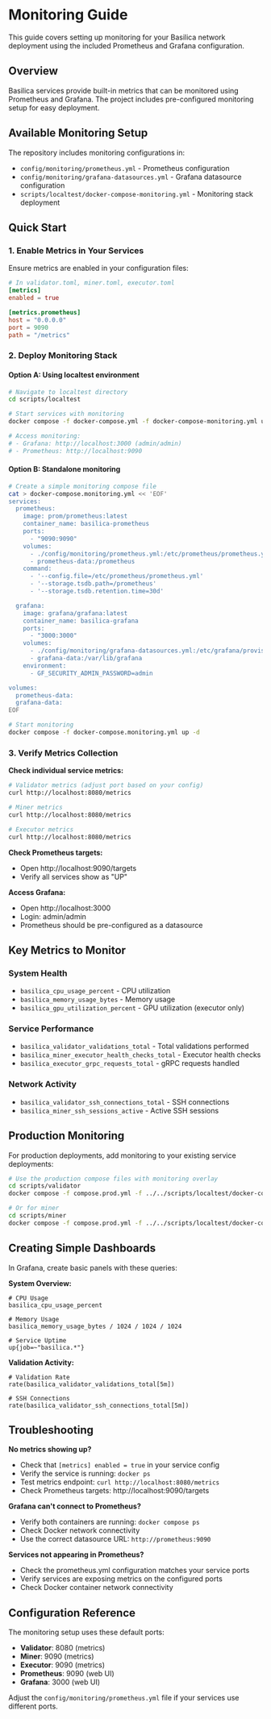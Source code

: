 # Monitoring Guide

This guide covers setting up monitoring for your Basilica network deployment using the included Prometheus and Grafana configuration.

## Overview

Basilica services provide built-in metrics that can be monitored using Prometheus and Grafana. The project includes pre-configured monitoring setup for easy deployment.

## Available Monitoring Setup

The repository includes monitoring configurations in:
- `config/monitoring/prometheus.yml` - Prometheus configuration
- `config/monitoring/grafana-datasources.yml` - Grafana datasource configuration  
- `scripts/localtest/docker-compose-monitoring.yml` - Monitoring stack deployment

## Quick Start

### 1. Enable Metrics in Your Services

Ensure metrics are enabled in your configuration files:

```toml
# In validator.toml, miner.toml, executor.toml
[metrics]
enabled = true

[metrics.prometheus]
host = "0.0.0.0"
port = 9090
path = "/metrics"
```

### 2. Deploy Monitoring Stack

#### Option A: Using localtest environment

```bash
# Navigate to localtest directory
cd scripts/localtest

# Start services with monitoring
docker compose -f docker-compose.yml -f docker-compose-monitoring.yml up -d

# Access monitoring:
# - Grafana: http://localhost:3000 (admin/admin)
# - Prometheus: http://localhost:9090
```

#### Option B: Standalone monitoring

```bash
# Create a simple monitoring compose file
cat > docker-compose.monitoring.yml << 'EOF'
services:
  prometheus:
    image: prom/prometheus:latest
    container_name: basilica-prometheus
    ports:
      - "9090:9090"
    volumes:
      - ./config/monitoring/prometheus.yml:/etc/prometheus/prometheus.yml:ro
      - prometheus-data:/prometheus
    command:
      - '--config.file=/etc/prometheus/prometheus.yml'
      - '--storage.tsdb.path=/prometheus'
      - '--storage.tsdb.retention.time=30d'

  grafana:
    image: grafana/grafana:latest
    container_name: basilica-grafana
    ports:
      - "3000:3000"
    volumes:
      - ./config/monitoring/grafana-datasources.yml:/etc/grafana/provisioning/datasources/datasources.yml:ro
      - grafana-data:/var/lib/grafana
    environment:
      - GF_SECURITY_ADMIN_PASSWORD=admin

volumes:
  prometheus-data:
  grafana-data:
EOF

# Start monitoring
docker compose -f docker-compose.monitoring.yml up -d
```

### 3. Verify Metrics Collection

**Check individual service metrics:**
```bash
# Validator metrics (adjust port based on your config)
curl http://localhost:8080/metrics

# Miner metrics  
curl http://localhost:8080/metrics

# Executor metrics
curl http://localhost:8080/metrics
```

**Check Prometheus targets:**
- Open http://localhost:9090/targets
- Verify all services show as "UP"

**Access Grafana:**
- Open http://localhost:3000
- Login: admin/admin
- Prometheus should be pre-configured as a datasource

## Key Metrics to Monitor

### System Health
- `basilica_cpu_usage_percent` - CPU utilization
- `basilica_memory_usage_bytes` - Memory usage  
- `basilica_gpu_utilization_percent` - GPU utilization (executor only)

### Service Performance
- `basilica_validator_validations_total` - Total validations performed
- `basilica_miner_executor_health_checks_total` - Executor health checks
- `basilica_executor_grpc_requests_total` - gRPC requests handled

### Network Activity
- `basilica_validator_ssh_connections_total` - SSH connections
- `basilica_miner_ssh_sessions_active` - Active SSH sessions

## Production Monitoring

For production deployments, add monitoring to your existing service deployments:

```bash
# Use the production compose files with monitoring overlay
cd scripts/validator
docker compose -f compose.prod.yml -f ../../scripts/localtest/docker-compose-monitoring.yml up -d

# Or for miner
cd scripts/miner  
docker compose -f compose.prod.yml -f ../../scripts/localtest/docker-compose-monitoring.yml up -d
```

## Creating Simple Dashboards

In Grafana, create basic panels with these queries:

**System Overview:**
```promql
# CPU Usage
basilica_cpu_usage_percent

# Memory Usage  
basilica_memory_usage_bytes / 1024 / 1024 / 1024

# Service Uptime
up{job=~"basilica.*"}
```

**Validation Activity:**
```promql
# Validation Rate
rate(basilica_validator_validations_total[5m])

# SSH Connections
rate(basilica_validator_ssh_connections_total[5m])
```

## Troubleshooting

**No metrics showing up?**
- Check that `[metrics] enabled = true` in your service config
- Verify the service is running: `docker ps`
- Test metrics endpoint: `curl http://localhost:8080/metrics`
- Check Prometheus targets: http://localhost:9090/targets

**Grafana can't connect to Prometheus?**
- Verify both containers are running: `docker compose ps`
- Check Docker network connectivity
- Use the correct datasource URL: `http://prometheus:9090`

**Services not appearing in Prometheus?**
- Check the prometheus.yml configuration matches your service ports
- Verify services are exposing metrics on the configured ports
- Check Docker container network connectivity

## Configuration Reference

The monitoring setup uses these default ports:
- **Validator**: 8080 (metrics)
- **Miner**: 9090 (metrics) 
- **Executor**: 9090 (metrics)
- **Prometheus**: 9090 (web UI)
- **Grafana**: 3000 (web UI)

Adjust the `config/monitoring/prometheus.yml` file if your services use different ports.